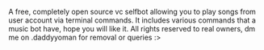 A free, completely open source vc selfbot allowing you to play songs from user account via terminal commands. It includes various commands that a music bot have, hope you will like it.
All rights reserved to real owners, dm me on .daddyyoman for removal or queries :>
